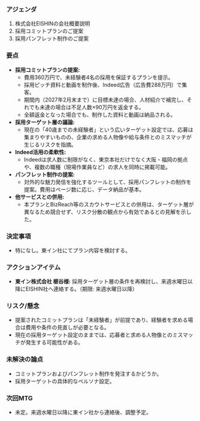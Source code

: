 ### アジェンダ
1.  株式会社EISHINの会社概要説明
2.  採用コミットプランのご提案
3.  採用パンフレット制作のご提案

### 要点
- **採用コミットプランの提案:**
  - 費用360万円で、未経験者4名の採用を保証するプランを提示。
  - 採用ピッチ資料と動画を制作後、Indeed広告（広告費288万円）で集客。
  - 期間内（2027年2月末まで）に目標未達の場合、人材紹介で補完し、それでも未達の場合は不足人数×90万円を返金する。
  - 全額返金となった場合でも、制作した資料と動画は納品される。
- **採用ターゲット層の議論:**
  - 現在の「40歳までの未経験者」という広いターゲット設定では、応募は集まりやすいものの、企業の求める人物像や給与条件とのミスマッチが生じるリスクを指摘。
- **Indeed活用の柔軟性:**
  - Indeedは求人数に制限がなく、東京本社だけでなく大阪・福岡の拠点や、複数の職種（現場作業員など）の求人を同時に掲載可能。
- **パンフレット制作の提案:**
  - 対外的な魅力発信を強化するツールとして、採用パンフレットの制作を提案。費用はページ数に応じ、データ納品が基本。
- **他サービスとの併用:**
  - 本プランとBizReach等のスカウトサービスとの併用は、ターゲット層が異なるため競合せず、リスク分散の観点から有効であるとの見解を示した。

### 決定事項
- 特になし。東イン社にてプラン内容を検討する。

### アクションアイテム
- **東イン株式会社 榧谷様:** 採用ターゲット層の条件を再検討し、来週水曜日以降にEISHIN社へ連絡する。（期限: 来週水曜日以降）

### リスク/懸念
- 提案されたコミットプランは「未経験者」が前提であり、経験者を求める場合は費用や条件の見直しが必要となる。
- 現在の採用ターゲット設定のままでは、応募者と求める人物像とのミスマッチが発生する可能性がある。

### 未解決の論点
- コミットプランおよびパンフレット制作を発注するかどうか。
- 採用ターゲットの具体的なペルソナ設定。

### 次回MTG
- 未定。来週水曜日以降に東イン社から連絡後、調整予定。